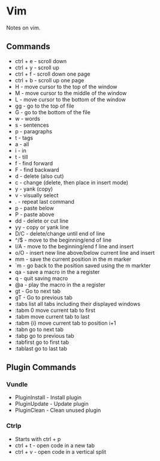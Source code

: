 # Vim 
Notes on vim.

## Commands
* ctrl + e - scroll down
* ctrl + y - scroll up
* ctrl + f - scroll down one page
* ctrl + b - scroll up one page
* H - move cursor to the top of the window
* M - move cursor to the middle of the window
* L - move cursor to the bottom of the window
* gg - go to the top of file
* G - go to the bottom of the file
* w - words
* s - sentences
* p - paragraphs
* t - tags
* a - all
* i - in
* t - till
* f - find forward
* F - find backward
* d - delete (also cut)
* c - change (delete, then place in insert mode)
* y - yank (copy)
* v - visually select
* . - repeat last command
* p - paste below
* P - paste above
* dd - delete or cut line
* yy - copy or yank line
* D/C - delete/change until end of line
* ^/$ - move to the beginning/end of line
* I/A - move to the beginning/end f line and insert
* o/O - insert new line above/below current line and insert
* mm - save the current position in the m marker
* `m - go back to the position saved using the m markter
* qa - save a macro in the a register
* q - quit saving macro
* @a - play the macro in the a register
* gt - Go to next tab
* gT - Go to previous tab
* :tabs         list all tabs including their displayed windows
* :tabm 0       move current tab to first
* :tabm         move current tab to last
* :tabm {i}     move current tab to position i+1
* :tabn         go to next tab
* :tabp         go to previous tab
* :tabfirst     go to first tab
* :tablast      go to last tab

## Plugin Commands
### Vundle
* PluginInstall - Install plugin
* PluginUpdate - Update plugin
* PluginClean - Clean unused plugin

### Ctrlp
* Starts with ctrl + p
* ctrl + t - open code in a new tab
* ctrl + v - open code in a vertical split